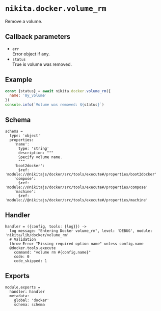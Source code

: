 
# `nikita.docker.volume_rm`

Remove a volume.

## Callback parameters

* `err`   
  Error object if any.
* `status`   
  True is volume was removed.

## Example

```js
const {status} = await nikita.docker.volume_rm({
  name: 'my_volume'
})
console.info(`Volume was removed: ${status}`)
```

## Schema

    schema =
      type: 'object'
      properties:
        'name':
          type: 'string'
          description: """
          Specify volume name.
          """
        'boot2docker':
          $ref: 'module://@nikitajs/docker/src/tools/execute#/properties/boot2docker'
        'compose':
          $ref: 'module://@nikitajs/docker/src/tools/execute#/properties/compose'
        'machine':
          $ref: 'module://@nikitajs/docker/src/tools/execute#/properties/machine'

## Handler

    handler = ({config, tools: {log}}) ->
      log message: "Entering Docker volume_rm", level: 'DEBUG', module: 'nikita/lib/docker/volume_rm'
      # Validation
      throw Error "Missing required option name" unless config.name
      @docker.tools.execute
        command: "volume rm #{config.name}"
        code: 0
        code_skipped: 1

## Exports

    module.exports =
      handler: handler
      metadata:
        global: 'docker'
        schema: schema

